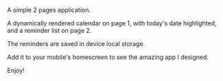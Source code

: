 A simple 2 pages application.

A dynamically rendered calendar on page 1, with today's date highlighted, and a reminder list on page 2.

The reminders are saved in device local storage.

Add it to your mobile's homescreen to see the amazing app I designed.

Enjoy!
